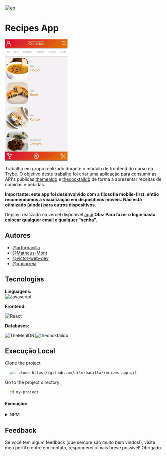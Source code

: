 
<!-- Todas as seções comentadas são opcionais, para adicioná-las basta remover o comentário -->
[![en](https://img.shields.io/badge/lang-en-red.svg)](https://github.com/arturbacilla/recipes-app/blob/master/README.en-us.md)

# Recipes App

![demo gif](/demo.gif)

Trabalho em grupo realizado durante o módulo de frontend do curso da [Trybe](https://www.betrybe.com/). O objetivo deste trabalho foi criar uma aplicação para consumir as API's públicas [themealdb](https://www.themealdb.com/) e [thecocktaildb](https://www.thecocktaildb.com/) de forma a apresentar receitas de comidas e bebidas.

**Importante: este app foi desenvolvido com a filosofia mobile-first, então recomendamos a visualização em dispositivos móveis. Não está otimizado (ainda) para outros dispositivos.**

Deploy: realizado na vercel disponível [aqui](https://project-recipesapp.arturbacilla.me/)
**Obs: Para fazer o login basta colocar qualquer email e qualquer "senha".**

## Autores

- [@arturbacilla](https://www.github.com/arturbacilla)
- [@Matheus-Mont](https://github.com/Matheus-Mont)
- [@victor-web-dev](https://github.com/victor-web-dev)
- [@gncorreia](https://www.linkedin.com/in/gabrielncorreia/)

## Tecnologias

<!-- Ícones tech: https://shields.io/  https://simpleicons.org/ -->
<!-- Basta descomentar cada tag para incluí-la no readme-->

**Linguagens:**  
 <picture>
  <source media="(prefers-color-scheme: light)" srcset="https://img.shields.io/badge/javascript-F7DF1E?style=for-the-badge&logo=javascript&logoColor=white">
  <img alt="Javascript" src="https://img.shields.io/badge/javascript-F7DF1E?style=for-the-badge&logo=javascript&logoColor=black">
</picture>

**Frontend:** 

 <picture>
  <source media="(prefers-color-scheme: light)" srcset="https://img.shields.io/badge/react-61DAFB?style=for-the-badge&logo=react&logoColor=black">
  <img alt="React" src="https://img.shields.io/badge/react-61DAFB?style=for-the-badge&logo=react&logoColor=black">
</picture>

<!-- MySQL: -->
**Databases:** 

 <picture>
  <source media="(prefers-color-scheme: light)" srcset="https://img.shields.io/badge/themealdb-23180E?style=for-the-badge&logoColor=white">
  <img alt="TheMealDB" src="https://img.shields.io/badge/themealdb-23180E?style=for-the-badge&logoColor=white">
</picture>
<picture>
  <source media="(prefers-color-scheme: light)" srcset="https://img.shields.io/badge/thecocktaildb-23180E?style=for-the-badge&logoColor=white">
  <img alt="thecocktaildb" src="https://img.shields.io/badge/thecocktaildb-23180E?style=for-the-badge&logoColor=white">
</picture>

## Execução Local

Clone the project

```bash
  git clone https://github.com/arturbacilla/recipes-app.git
```

Go to the project directory

```bash
  cd my-project
```
#### Execução:
<details>
<summary>
NPM
</summary>

Install dependencies

```bash
  npm install
```

Start the server

```bash
  npm start
```
</details>


## Feedback

Se você tem algum feedback (que sempre são muito bem vindos!), visite meu perfil e entre em contato, responderei o mais breve possível! Obrigado.

